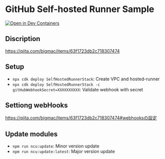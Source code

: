 # GitHub Self-hosted Runner Sample

[![Open in Dev Containers](https://img.shields.io/static/v1?label=Dev%20Containers&message=Open&color=blue&logo=visualstudiocode)](https://vscode.dev/redirect?url=vscode://ms-vscode-remote.remote-containers/cloneInVolume?url=https://github.com/kaito01234/github-selfhosted-sample)

## Discription
https://qiita.com/bigmac/items/63f1723db2c718307474

## Setup

- `npx cdk deploy SelfHostedRunnerStack`: Create VPC and hosted-runner
- `npx cdk deploy SelfHostedRunnerStack -c gitHubWebhookSecret=XXXXXXXXXX`: Validate webhook with secret

## Settiong webHooks

https://qiita.com/bigmac/items/63f1723db2c718307474#webhooksの設定

## Update modules

- `npm run ncu:update`: Minor version update
- `npm run ncu:update:latest`: Major version update
